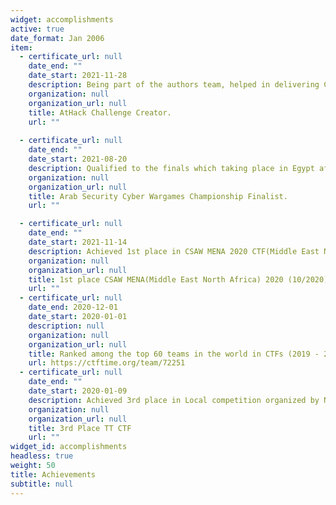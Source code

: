 ```yaml
---
widget: accomplishments
active: true
date_format: Jan 2006
item:
  - certificate_url: null
    date_end: ""
    date_start: 2021-11-28
    description: Being part of the authors team, helped in delivering Cryptography and Digital Forensics Challenges.
    organization: null
    organization_url: null
    title: AtHack Challenge Creator.
    url: ""
    
  - certificate_url: null
    date_end: ""
    date_start: 2021-08-20
    description: Qualified to the finals which taking place in Egypt after 48h long competition and more than 500 participated teams.
    organization: null
    organization_url: null
    title: Arab Security Cyber Wargames Championship Finalist.
    url: ""

  - certificate_url: null
    date_end: ""
    date_start: 2021-11-14
    description: Achieved 1st place in CSAW MENA 2020 CTF(Middle East North Africa) after 48h long competition
    organization: null
    organization_url: null
    title: 1st place CSAW MENA(Middle East North Africa) 2020 (10/2020)
    url: ""
  - certificate_url: null
    date_end: 2020-12-01
    date_start: 2020-01-01
    description: null
    organization: null
    organization_url: null
    title: Ranked among the top 60 teams in the world in CTFs (2019 - 2020)
    url: https://ctftime.org/team/72251
  - certificate_url: null
    date_end: ""
    date_start: 2020-01-09
    description: Achieved 3rd place in Local competition organized by National Operator Tunisie Telecom
    organization: null
    organization_url: null
    title: 3rd Place TT CTF
    url: ""
widget_id: accomplishments
headless: true
weight: 50
title: Achievements
subtitle: null
---
```

